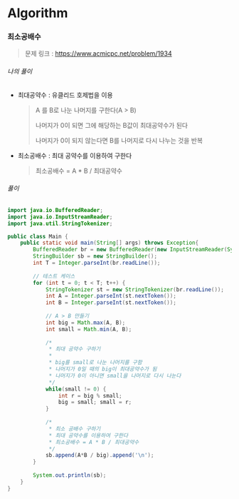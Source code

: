 # Algorithm

### 최소공배수

> 문제 링크 : https://www.acmicpc.net/problem/1934



###### 나의 풀이

* 최대공약수 : 유클리드 호제법을 이용

  > A 를 B로 나눈 나머지를 구한다(A > B)
  >
  > 나머지가 0이 되면 그에 해당하는 B값이 최대공약수가 된다
  >
  > 나머지가 0이 되지 않는다면 B를 나머지로 다시 나누는 것을 반복

  

* 최소공배수 : 최대 공약수를 이용하여 구한다

  > 최소공배수 = A * B / 최대공약수




###### 풀이

~~~java
import java.io.BufferedReader;
import java.io.InputStreamReader;
import java.util.StringTokenizer;

public class Main {
	public static void main(String[] args) throws Exception{
		BufferedReader br = new BufferedReader(new InputStreamReader(System.in));
		StringBuilder sb = new StringBuilder();
		int T = Integer.parseInt(br.readLine());
		
		// 테스트 케이스
		for (int t = 0; t < T; t++) {
			StringTokenizer st = new StringTokenizer(br.readLine());
			int A = Integer.parseInt(st.nextToken());
			int B = Integer.parseInt(st.nextToken());
			
			// A > B 만들기
			int big = Math.max(A, B);
			int small = Math.min(A, B);
			
			/*
			 * 최대 공약수 구하기
			 * 
			 * big를 small로 나눈 나머지를 구함
			 * 나머지가 0일 때의 big이 최대공약수가 됨
			 * 나머지가 0이 아니면 small을 나머지로 다시 나눈다
			 */
			while(small != 0) {
				int r = big % small;
				big = small; small = r;
			}
			
			/*
			 * 최소 공배수 구하기
			 * 최대 공약수를 이용하여 구한다
			 * 최소공배수 = A * B / 최대공약수
			 */
			sb.append(A*B / big).append('\n');
		}
		
		System.out.println(sb);
	}
}
~~~